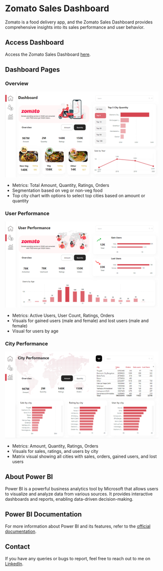 # Zomato Sales Dashboard

Zomato is a food delivery app, and the Zomato Sales Dashboard provides comprehensive insights into its sales performance and user behavior.

## Access Dashboard

Access the Zomato Sales Dashboard [here](https://app.powerbi.com/view?r=eyJrIjoiZWY4ZGZjNDItNjhkMi00ODI3LTkzNzEtZTljZjZmZDRmOGI3IiwidCI6ImM2ZTU0OWIzLTVmNDUtNDAzMi1hYWU5LWQ0MjQ0ZGM1YjJjNCJ9&pageName=ReportSection942577546b22383670da).

## Dashboard Pages

### Overview

![Overview](overview.png)

- Metrics: Total Amount, Quantity, Ratings, Orders
- Segmentation based on veg or non-veg food
- Top city chart with options to select top cities based on amount or quantity

### User Performance

![User Performance](user_performance.png)

- Metrics: Active Users, User Count, Ratings, Orders
- Visuals for gained users (male and female) and lost users (male and female)
- Visual for users by age

### City Performance

![City Performance](city_performance.png)

- Metrics: Amount, Quantity, Ratings, Orders
- Visuals for sales, ratings, and users by city
- Matrix visual showing all cities with sales, orders, gained users, and lost users

## About Power BI

Power BI is a powerful business analytics tool by Microsoft that allows users to visualize and analyze data from various sources. It provides interactive dashboards and reports, enabling data-driven decision-making.

## Power BI Documentation

For more information about Power BI and its features, refer to the [official documentation](https://docs.microsoft.com/en-us/power-bi/).

## Contact

If you have any queries or bugs to report, feel free to reach out to me on [LinkedIn](https://www.linkedin.com/in/pratheekpshenoy/).

